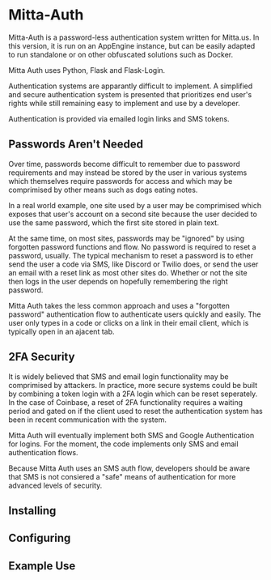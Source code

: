 # Mitta-Auth
Mitta-Auth is a password-less authentication system written for Mitta.us. In this version, it is run on an AppEngine instance, but can be easily adapted to run standalone or on other obfuscated solutions such as Docker.

Mitta Auth uses Python, Flask and Flask-Login.

Authentication systems are apparantly difficult to implement. A simplified and secure authentication system is presented that prioritizes end user's rights while still remaining easy to implement and use by a developer.

Authentication is provided via emailed login links and SMS tokens.

## Passwords Aren't Needed
Over time, passwords become difficult to remember due to password requirements and may instead be stored by the user in various systems which themselves require passwords for access and which may be comprimised by other means such as dogs eating notes. 

In a real world example, one site used by a user may be comprimised which exposes that user's account on a second site because the user decided to use the same password, which the first site stored in plain text.

At the same time, on most sites, passwords may be "ignored" by using forgotten password functions and flow. No password is required to reset a password, usually. The typical mechanism to reset a password is to ether send the user a code via SMS, like Discord or Twilio does, or send the user an email with a reset link as most other sites do. Whether or not the site then logs in the user depends on hopefully remembering the right password.

Mitta Auth takes the less common approach and uses a "forgotten password" authentication flow to authenticate users quickly and easily. The user only types in a code or clicks on a link in their email client, which is typically open in an ajacent tab.

## 2FA Security
It is widely believed that SMS and email login functionality may be comprimised by attackers. In practice, more secure systems could be built by combining a token login with a 2FA login which can be reset seperately.  In the case of Coinbase, a reset of 2FA functionality requires a waiting period and gated on if the client used to reset the authentication system has been in recent communication with the system.

Mitta Auth will eventually implement both SMS and Google Authentication for logins. For the moment, the code implements only SMS and email authentication flows.

Because Mitta Auth uses an SMS auth flow, developers should be aware that SMS is not consiered a "safe" means of authentication for more advanced levels of security.

## Installing

## Configuring

## Example Use

